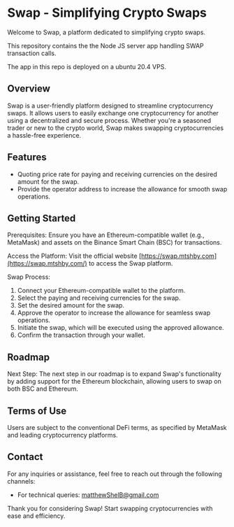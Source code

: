 # Swap - Simplifying Crypto Swaps

Welcome to Swap, a platform dedicated to simplifying crypto swaps.

This repository contains the  the Node JS server app handling SWAP transaction calls.

The app in this repo is deployed on a ubuntu 20.4 VPS.

## Overview

Swap is a user-friendly platform designed to streamline cryptocurrency swaps. It allows users to easily exchange one cryptocurrency for another using a decentralized and secure process. Whether you're a seasoned trader or new to the crypto world, Swap makes swapping cryptocurrencies a hassle-free experience.
 

## Features

- Quoting price rate for paying and receiving currencies on the desired amount for the swap.
- Provide the operator address to increase the allowance for smooth swap operations.

## Getting Started

Prerequisites: Ensure you have an Ethereum-compatible wallet (e.g., MetaMask) and assets on the Binance Smart Chain (BSC) for transactions.

Access the Platform: Visit the official website [https://swap.mtshby.com](https://swap.mtshby.com/) to access the Swap platform.

Swap Process:
1. Connect your Ethereum-compatible wallet to the platform.
2. Select the paying and receiving currencies for the swap.
3. Set the desired amount for the swap.
4. Approve the operator to increase the allowance for seamless swap operations.
5. Initiate the swap, which will be executed using the approved allowance.
6. Confirm the transaction through your wallet.
 
  
## Roadmap

Next Step: The next step in our roadmap is to expand Swap's functionality by adding support for the Ethereum blockchain, allowing users to swap on both BSC and Ethereum.
 

## Terms of Use

Users are subject to the conventional DeFi terms, as specified by MetaMask and leading cryptocurrency platforms.

 
## Contact

For any inquiries or assistance, feel free to reach out through the following channels:

- For technical queries: [matthewShelB@gmail.com](mailto:matthewShelB@gmail.com)

  
   
Thank you for considering Swap! Start swapping cryptocurrencies with ease and efficiency.